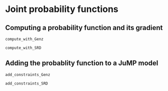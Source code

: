 # Joint probability functions

## Computing a probability function and its gradient

```@docs
compute_with_Genz
```

```@docs
compute_with_SRD
```

## Adding the probablity function to a JuMP model

```@docs
add_constraints_Genz
```

```@docs
add_constraints_SRD
```